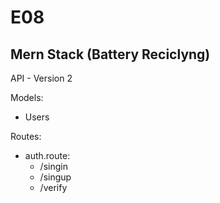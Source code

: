 # E08
## Mern Stack (Battery Reciclyng)

API - Version 2

Models:

* Users

Routes:

- auth.route:
    - /singin
    - /singup
    - /verify
